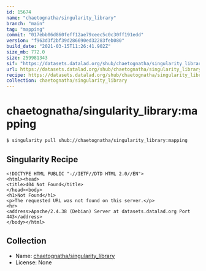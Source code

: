 ```yaml
---
id: 15674
name: "chaetognatha/singularity_library"
branch: "main"
tag: "mapping"
commit: "017ebb06d860feff12ae79ceec5c0c30ff191edd"
version: "f963d3f2bf39d286690ed32283feb080"
build_date: "2021-03-15T11:26:41.902Z"
size_mb: 772.0
size: 259981343
sif: "https://datasets.datalad.org/shub/chaetognatha/singularity_library/mapping/2021-03-15-017ebb06-f963d3f2/f963d3f2bf39d286690ed32283feb080.sif"
url: https://datasets.datalad.org/shub/chaetognatha/singularity_library/mapping/2021-03-15-017ebb06-f963d3f2/
recipe: https://datasets.datalad.org/shub/chaetognatha/singularity_library/mapping/2021-03-15-017ebb06-f963d3f2/Singularity
collection: chaetognatha/singularity_library
---
```


# chaetognatha/singularity_library:mapping

```bash
$ singularity pull shub://chaetognatha/singularity_library:mapping
```

## Singularity Recipe

```singularity
<!DOCTYPE HTML PUBLIC "-//IETF//DTD HTML 2.0//EN">
<html><head>
<title>404 Not Found</title>
</head><body>
<h1>Not Found</h1>
<p>The requested URL was not found on this server.</p>
<hr>
<address>Apache/2.4.38 (Debian) Server at datasets.datalad.org Port 443</address>
</body></html>
```

## Collection

 - Name: [chaetognatha/singularity_library](https://github.com/chaetognatha/singularity_library)
 - License: None

